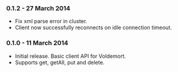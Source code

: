### 0.1.2 - 27 March 2014

- Fix xml parse error in cluster.
- Client now successfully reconnects on idle connection timeout.

### 0.1.0 - 11 March 2014

- Initial release. Basic client API for Voldemort.
- Supports get, getAll, put and delete.

